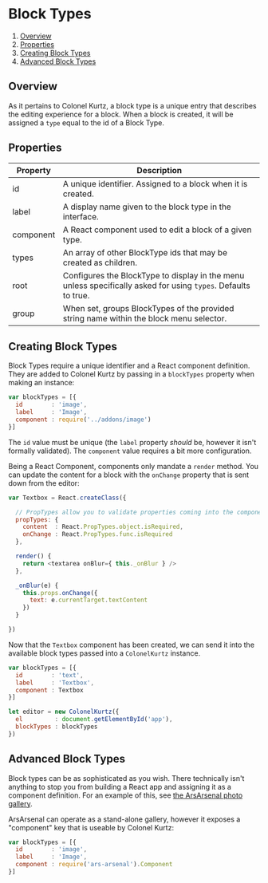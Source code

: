 # Block Types

1. [Overview](#overview)
2. [Properties](#properties)
3. [Creating Block Types](#creating-block-types)
4. [Advanced Block Types](#advanced-block-types)

## Overview

As it pertains to Colonel Kurtz, a block type is a unique entry that
describes the editing experience for a block. When a block is created,
it will be assigned a `type` equal to the id of a Block Type.

## Properties

Property  | Description
--------- | -----------
id        | A unique identifier. Assigned to a block when it is created.
label     | A display name given to the block type in the interface.
component | A React component used to edit a block of a given type.
types     | An array of other BlockType ids that may be created as children.
root      | Configures the BlockType to display in the menu unless specifically asked for using `types`. Defaults to true.
group     | When set, groups BlockTypes of the provided string name within the block menu selector.

## Creating Block Types

Block Types require a unique identifier and a React component
definition. They are added to Colonel Kurtz by passing in a
`blockTypes` property when making an instance:

```javascript
var blockTypes = [{
  id        : 'image',
  label     : 'Image',
  component : require('../addons/image')
}]
```

The `id` value must be unique (the `label` property _should_ be,
however it isn't formally validated). The `component` value requires a
bit more configuration.

Being a React Component, components only mandate a `render`
method. You can update the content for a block with the `onChange`
property that is sent down from the editor:

```javascript
var Textbox = React.createClass({

  // PropTypes allow you to validate properties coming into the component
  propTypes: {
    content  : React.PropTypes.object.isRequired,
    onChange : React.PropTypes.func.isRequired
  },

  render() {
    return <textarea onBlur={ this._onBlur } />
  },

  _onBlur(e) {
    this.props.onChange({
      text: e.currentTarget.textContent
    })
  }

})
```

Now that the `Textbox` component has been created, we can send it into
the available block types passed into a `ColonelKurtz` instance.

```javascript
var blockTypes = [{
  id        : 'text',
  label     : 'Textbox',
  component : Textbox
}]

let editor = new ColonelKurtz({
  el         : document.getElementById('app'),
  blockTypes : blockTypes
})
```

## Advanced Block Types

Block types can be as sophisticated as you wish. There technically
isn't anything to stop you from building a React app and assigning it
as a component definition. For an example of this, see [the ArsArsenal
photo gallery](https://github.com/vigetlabs/ars-arsenal).

ArsArsenal can operate as a stand-alone gallery, however it exposes a
"component" key that is useable by Colonel Kurtz:

```javascript
var blockTypes = [{
  id        : 'image',
  label     : 'Image',
  component : require('ars-arsenal').Component
}]
```
